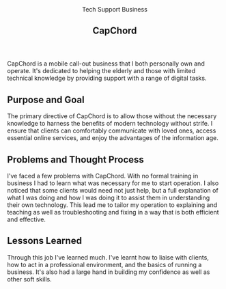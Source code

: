 <head>
  <title>CapChord | Vale.Rocks</title>
  <meta property="og:title" content="CapChord"/>
</head>

<article>
<header>
	 Tech Support Business
	<h1>
		CapChord
	</h1>
</header>

<div class="readable-width">

CapChord is a mobile call-out business that I both personally own and operate. It's dedicated to helping the elderly and those with limited technical knowledge by providing support with a range of digital tasks.

## Purpose and Goal
The primary directive of CapChord is to allow those without the necessary knowledge to harness the benefits of modern technology without strife. I ensure that clients can comfortably communicate with loved ones, access essential online services, and enjoy the advantages of the information age.

## Problems and Thought Process
I've faced a few problems with CapChord. With no formal training in business I had to learn what was necessary for me to start operation. I also noticed that some clients would need not just help, but a full explanation of what I was doing and how I was doing it to assist them in understanding their own technology. This lead me to tailor my operation to explaining and teaching as well as troubleshooting and fixing in a way that is both efficient and effective.

## Lessons Learned
Through this job I've learned much. I've learnt how to liaise with clients, how to act in a professional environment, and the basics of running a business. It's also had a large hand in building my confidence as well as other soft skills.

</div>
</article>
